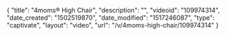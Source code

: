 {
    "title": "4moms&reg; High Chair",
    "description": "",
    "videoid": "109974314",
    "date_created": "1502519870",
    "date_modified": "1517246087",
    "type": "captivate",
    "layout": "video",
    "url": "\/v\/4moms-high-chair\/109974314"
}